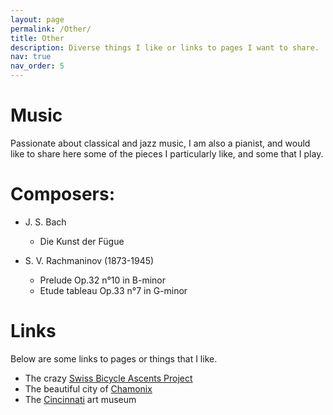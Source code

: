 ```yaml
---
layout: page
permalink: /Other/
title: Other
description: Diverse things I like or links to pages I want to share. 
nav: true
nav_order: 5
---
```

# Music

Passionate about classical and jazz music, I am also a pianist, and would like to share here some of the pieces I particularly like, and some that I play. 

# Composers:

- J. S. Bach 
    - Die Kunst der Fügue 
    
- S. V. Rachmaninov (1873-1945) 
    - Prelude Op.32 n°10 in B-minor <a href="assets/pdf/poster.pdf" target="_blank" rel="noopener noreferrer" class="float-right"><i class="fas fa-file-pdf"></i></a>
    - Etude tableau Op.33 n°7 in G-minor <a href="assets/pdf/main.pdf" target="_blank" rel="noopener noreferrer" class="float-right"><i class="fas fa-file-pdf"></i></a> 


# Links

Below are some links to pages or things that I like. 

- The crazy [Swiss Bicycle Ascents Project](https://kbarbey.github.io/swiss-bicycle-ascents/)
- The beautiful city of [Chamonix](https://en.chamonix.com)
- The [Cincinnati](https://www.cincinnatiartmuseum.org) art museum
